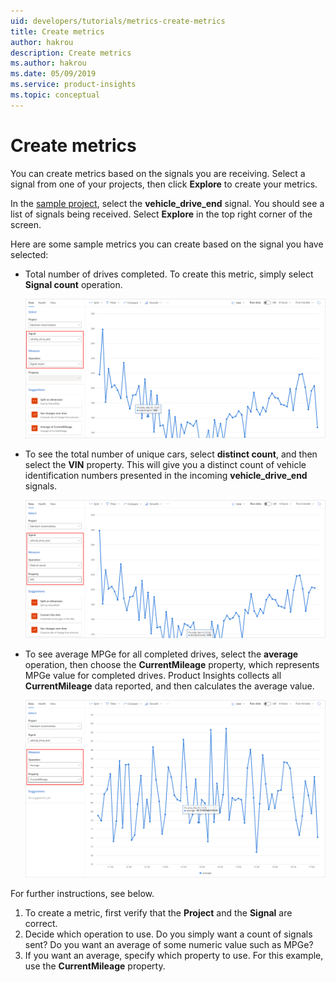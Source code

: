 ```yaml
---
uid: developers/tutorials/metrics-create-metrics
title: Create metrics 
author: hakrou
description: Create metrics 
ms.author: hakrou
ms.date: 05/09/2019
ms.service: product-insights
ms.topic: conceptual
---
```

# Create metrics 

You can create metrics based on the signals you are receiving. Select a signal from one of your projects, then click **Explore** to create your metrics. 

In the [sample project](https://pi.dynamics.com/teams/fe359446d26a4e4eb094e9c5fbe89f21/projects/dc7e179315a441f285d5fe77993bd72c/signals), select the **vehicle_drive_end** signal. You should see a list of signals being received. Select **Explore** in the top right corner of the screen.

Here are some sample metrics you can create based on the signal you have selected:

- Total number of drives completed. To create this metric, simply select **Signal count** operation. 

    ![Total no of drives completed](../images/tutorials/create-metrics-signalcount.png)

- To see the total number of unique cars, select **distinct count**, and then select the **VIN** property. This will give you a distinct count of vehicle identification numbers presented in the incoming **vehicle_drive_end** signals. 

    ![Total no of unique cars](../images/tutorials/create-metrics-distinctcount.png)

- To see average MPGe for all completed drives, select the **average** operation, then choose the **CurrentMileage** property, which represents MPGe value for completed drives. Product Insights collects all **CurrentMileage** data reported, and then calculates the average value. 

    ![Avg MPGe for all completed drives](../images/tutorials/create-metrics-averagemileage.png)

For further instructions, see below. 

1. To create a metric, first verify that the **Project** and the **Signal** are correct. 
1. Decide which operation to use. Do you simply want a count of signals sent? Do you want an average of some numeric value such as MPGe? 
1. If you want an average, specify which property to use. For this example, use the **CurrentMileage** property.



